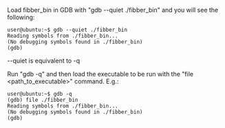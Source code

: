 Load fibber_bin in GDB with "gdb --quiet ./fibber_bin" and you will see the following:

```
user@ubuntu:~$ gdb --quiet ./fibber_bin 
Reading symbols from ./fibber_bin...
(No debugging symbols found in ./fibber_bin)
(gdb) 
```

--quiet is equivalent to -q

Run "gdb -q" and then load the executable to be run with the "file <path_to_executable>" command. E.g.:

```
user@ubuntu:~$ gdb -q
(gdb) file ./fibber_bin 
Reading symbols from ./fibber_bin...
(No debugging symbols found in ./fibber_bin)
(gdb)
```
